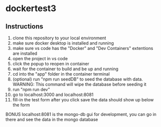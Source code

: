 # dockertest3

## Instructions

1. clone this repository to your local environment
2. make sure docker desktop is installed and running
3. make sure vs code has the "Docker" and "Dev Containers" extentions are installed
4. open the project in vs code
5. click the popup to reopen in container
6. wait for the container to build and be up and running
7. cd into the "app" folder in the container terminal
8. (optional) run "npm run seedDB" to seed the database with data. WARNING: This command will wipe the database before seeding it
9. run "npm run dev"
10. go to localhost:3000 and localhost:8081
11. fill-in the test form after you click save the data should show up below the form

BONUS
localhost:8081 is the mongo-db gui for development, you can go in there and see the data in the mongo database
